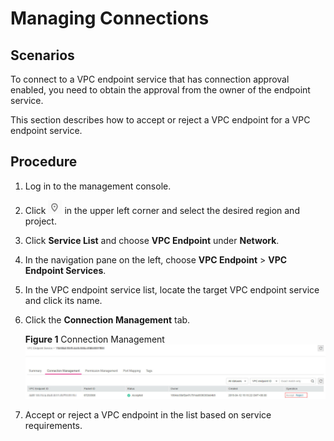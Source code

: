 # Managing Connections<a name="vpcep_03_0104"></a>

## Scenarios<a name="section168715614329"></a>

To connect to a VPC endpoint service that has connection approval enabled, you need to obtain the approval from the owner of the endpoint service.

This section describes how to accept or reject a VPC endpoint for a VPC endpoint service.

## Procedure<a name="section91831450143112"></a>

1.  Log in to the management console.
2.  Click  ![](figures/icon-region.png)  in the upper left corner and select the desired region and project.

1.  Click  **Service List**  and choose  **VPC Endpoint**  under  **Network**.

1.  In the navigation pane on the left, choose  **VPC Endpoint**  \>  **VPC Endpoint Services**.
2.  In the VPC endpoint service list, locate the target VPC endpoint service and click its name.
3.  Click the  **Connection Management**  tab.

    **Figure  1**  Connection Management<a name="fig47415581811"></a>  
    ![](figures/connection-management.jpg "connection-management")

4.  Accept or reject a VPC endpoint in the list based on service requirements.

